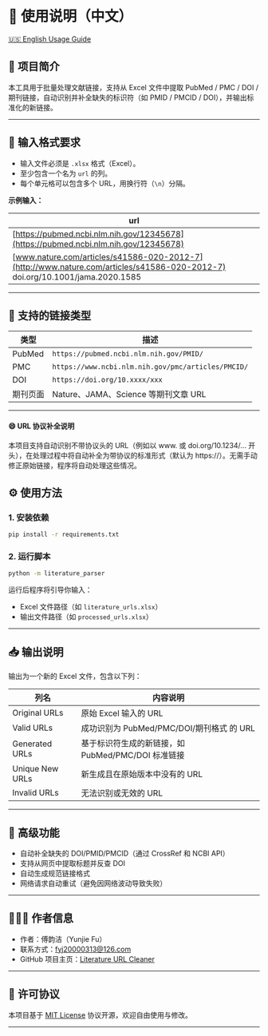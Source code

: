 # 📘 使用说明（中文）

[🇺🇸 English Usage Guide](./usage.md)

## 📌 项目简介

本工具用于批量处理文献链接，支持从 Excel 文件中提取 PubMed / PMC / DOI / 期刊链接，自动识别并补全缺失的标识符（如 PMID / PMCID / DOI），并输出标准化的新链接。

---

## 🧾 输入格式要求

* 输入文件必须是 `.xlsx` 格式（Excel）。
* 至少包含一个名为 `url` 的列。
* 每个单元格可以包含多个 URL，用换行符（`\n`）分隔。

**示例输入：**

| url                                                                                                                             |
| ------------------------------------------------------------------------------------------------------------------------------- |
| [https://pubmed.ncbi.nlm.nih.gov/12345678](https://pubmed.ncbi.nlm.nih.gov/12345678)                                            |
| [www.nature.com/articles/s41586-020-2012-7](http://www.nature.com/articles/s41586-020-2012-7)<br>doi.org/10.1001/jama.2020.1585 |

---

## 🧪 支持的链接类型

| 类型     | 描述                                                 |
| ------ | -------------------------------------------------- |
| PubMed | `https://pubmed.ncbi.nlm.nih.gov/PMID/`            |
| PMC    | `https://www.ncbi.nlm.nih.gov/pmc/articles/PMCID/` |
| DOI    | `https://doi.org/10.xxxx/xxx`                      |
| 期刊页面   | Nature、JAMA、Science 等期刊文章 URL                      |

---
#### 😄 URL 协议补全说明
本项目支持自动识别不带协议头的 URL（例如以 www. 或 doi.org/10.1234/... 开头），在处理过程中将自动补全为带协议的标准形式（默认为 https://）。无需手动修正原始链接，程序将自动处理这些情况。


## ⚙️ 使用方法

### 1. 安装依赖

```bash
pip install -r requirements.txt
```

### 2. 运行脚本

```bash
python -m literature_parser
```

运行后程序将引导你输入：

* Excel 文件路径（如 `literature_urls.xlsx`）
* 输出文件路径（如 `processed_urls.xlsx`）

---

## 📥 输出说明

输出为一个新的 Excel 文件，包含以下列：

| 列名            | 内容说明                              |
| ------------- | --------------------------------- |
| Original URLs| 原始 Excel 输入的 URL                  |
| Valid URLs| 成功识别为 PubMed/PMC/DOI/期刊格式 的 URL     |
| Generated URLs | 基于标识符生成的新链接，如 PubMed/PMC/DOI 标准链接 |
| Unique New URLs| 新生成且在原始版本中没有的 URL                    |
| Invalid URLs | 无法识别或无效的 URL                      |

---

## 🧰 高级功能

* 自动补全缺失的 DOI/PMID/PMCID（通过 CrossRef 和 NCBI API）
* 支持从网页中提取标题并反查 DOI
* 自动生成规范链接格式
* 网络请求自动重试（避免因网络波动导致失败）

---

## 👩🏻‍💻 作者信息

* 作者：傅韵洁（Yunjie Fu）
* 联系方式：[fyj20000313@126.com](mailto:fyj20000313@126.com)
* GitHub 项目主页：[Literature URL Cleaner](https://github.com/your-username/literature-url-cleaner)

---

## 📜 许可协议

本项目基于 [MIT License](../LICENSE) 协议开源，欢迎自由使用与修改。

---
